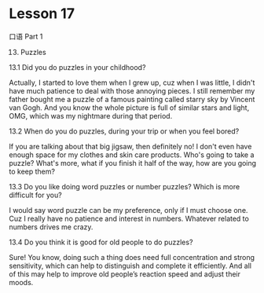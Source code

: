 # Lesson 17

口语 Part 1

13.   Puzzles 

13.1  Did you do puzzles in your childhood?

Actually, I started to love them when I grew up, cuz when I was little, I didn't have much patience to deal with those annoying pieces. I still remember my father bought me a puzzle of a famous painting called starry sky by Vincent van Gogh. And you know the whole picture is full of similar stars and light, OMG, which was my nightmare during that period.

13.2 When do you do puzzles, during your trip or when you feel bored?

If you are talking about that big jigsaw, then definitely no! I don't even have enough space for my clothes and skin care products. Who's going to take a puzzle? What's more, what if you finish it half of the way, how are you going to keep them?

13.3 Do you like doing word puzzles or number puzzles? Which is more difficult for you?

I would say word puzzle can be my preference, only if I must choose one. Cuz I really have no patience and interest in numbers. Whatever related to numbers drives me crazy.

13.4 Do you think it is good for old people to do puzzles?

Sure! You know, doing such a thing does need full concentration and strong sensitivity, which can help to distinguish and complete it efficiently. And all of this may help to improve old people’s reaction speed and adjust their moods.